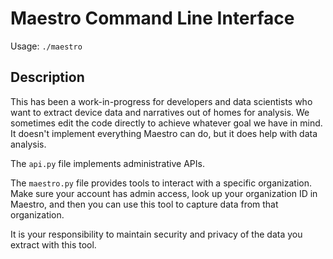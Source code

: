 # Maestro Command Line Interface

Usage: `./maestro`

## Description
This has been a work-in-progress for developers and data scientists who want to extract device data and narratives out of homes for analysis. We sometimes edit the code directly to achieve whatever goal we have in mind. It doesn't implement everything Maestro can do, but it does help with data analysis.

The `api.py` file implements administrative APIs.

The `maestro.py` file provides tools to interact with a specific organization. Make sure your account has admin access, look up your organization ID in Maestro, and then you can use this tool to capture data from that organization. 

It is your responsibility to maintain security and privacy of the data you extract with this tool.

